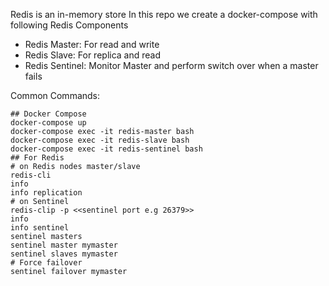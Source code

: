 Redis is an in-memory store
In this repo we create a docker-compose with following Redis Components
- Redis Master: For read and write
- Redis Slave: For replica and read
- Redis Sentinel: Monitor Master and perform switch over when a master fails

Common Commands:
``` 
## Docker Compose
docker-compose up 
docker-compose exec -it redis-master bash
docker-compose exec -it redis-slave bash
docker-compose exec -it redis-sentinel bash
## For Redis
# on Redis nodes master/slave
redis-cli
info 
info replication 
# on Sentinel
redis-clip -p <<sentinel port e.g 26379>>
info
info sentinel
sentinel masters
sentinel master mymaster
sentinel slaves mymaster
# Force failover
sentinel failover mymaster

```
